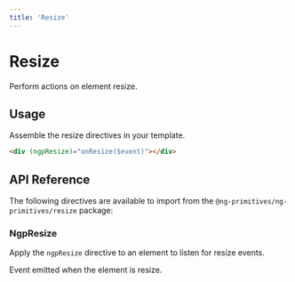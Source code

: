 ```yaml
---
title: 'Resize'
---
```


# Resize

Perform actions on element resize.

<docs-example name="resize"></docs-example>

## Usage

Assemble the resize directives in your template.

```html
<div (ngpResize)="onResize($event)"></div>
```

## API Reference

The following directives are available to import from the `@ng-primitives/ng-primitives/resize` package:

### NgpResize

Apply the `ngpResize` directive to an element to listen for resize events.

<response-field name="ngpResize" type="boolean">
  Event emitted when the element is resize.
</response-field>
